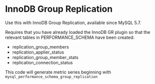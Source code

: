 # InnoDB Group Replication

Use this with InnoDB Group Replication, available since MySQL 5.7.

Requires that you have already loaded the InnoDB GR plugin so that the relevant tables in PERFORMANCE_SCHEMA have been created:
* replication_group_members
* replication_applier_status
* replication_group_member_stats
* replication_connection_status

This code will generate metric series beginning with `mysql_performance_schema_group_replication`